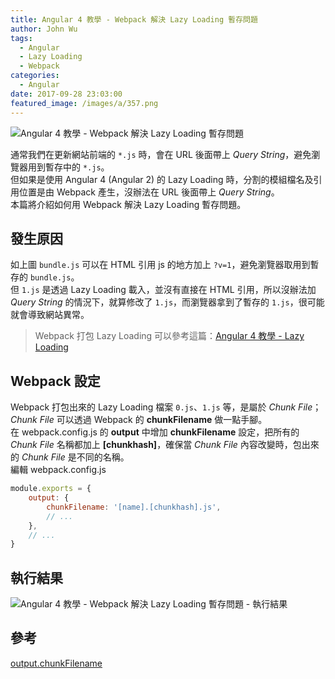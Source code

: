 ```yaml
---
title: Angular 4 教學 - Webpack 解決 Lazy Loading 暫存問題
author: John Wu
tags:
  - Angular
  - Lazy Loading
  - Webpack
categories:
  - Angular
date: 2017-09-28 23:03:00
featured_image: /images/a/357.png
---
```

![Angular 4 教學 - Webpack 解決 Lazy Loading 暫存問題](/images/a/357.png)  

通常我們在更新網站前端的 `*.js` 時，會在 URL 後面帶上 *Query String*，避免瀏覽器用到暫存中的 `*.js`。  
但如果是使用 Angular 4 (Angular 2) 的 Lazy Loading 時，分割的模組檔名及引用位置是由 Webpack 產生，沒辦法在 URL 後面帶上 *Query String*。  
本篇將介紹如何用 Webpack 解決 Lazy Loading 暫存問題。  

<!-- more -->

## 發生原因

如上圖 `bundle.js` 可以在 HTML 引用 js 的地方加上 `?v=1`，避免瀏覽器取用到暫存的 `bundle.js`。  
但 `1.js` 是透過 Lazy Loading 載入，並沒有直接在 HTML 引用，所以沒辦法加 *Query String* 的情況下，就算修改了 `1.js`，而瀏覽器拿到了暫存的 `1.js`，很可能就會導致網站異常。  

> Webpack 打包 Lazy Loading 可以參考這篇：[Angular 4 教學 - Lazy Loading](/article/asp-net-core-angular-4-教學-lazy-loading.html)

## Webpack 設定

Webpack 打包出來的 Lazy Loading 檔案 `0.js`、`1.js` 等，是屬於 *Chunk File*；*Chunk File* 可以透過 Webpack 的 **chunkFilename** 做一點手腳。  
在 webpack.config.js 的 **output** 中增加 **chunkFilename** 設定，把所有的 *Chunk File* 名稱都加上 **[chunkhash]**，確保當 *Chunk File* 內容改變時，包出來的 *Chunk File* 是不同的名稱。  
編輯 webpack.config.js  

```js
module.exports = {
    output: {
        chunkFilename: '[name].[chunkhash].js',
        // ...
    },
    // ...
}
```

## 執行結果

![Angular 4 教學 - Webpack 解決 Lazy Loading 暫存問題 - 執行結果](/images/a/358.png)  

## 參考

[output.chunkFilename](https://webpack.js.org/configuration/output/#output-chunkfilename)  
